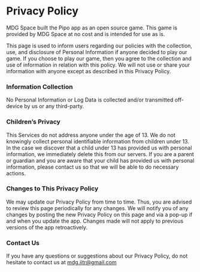 # Privacy Policy

MDG Space built the Pipo app as an open source game. This game is provided by MDG Space at no cost and is intended for use as is.

This page is used to inform users regarding our policies with the collection, use, and disclosure of Personal Information if anyone decided to play our game. If you choose to play our game, then you agree to the collection and use of information in relation with this policy. We will not use or share your information with anyone except as described in this Privacy Policy.

### Information Collection

No Personal Information or Log Data is collected and/or transmitted off-device by us or any third-party.

### Children’s Privacy

This Services do not address anyone under the age of 13. We do not knowingly collect personal identifiable information from children under 13. In the case we discover that a child under 13 has provided us with personal information, we immediately delete this from our servers. If you are a parent or guardian and you are aware that your child has provided us with personal information, please contact us so that we will be able to do necessary actions.

### Changes to This Privacy Policy

We may update our Privacy Policy from time to time. Thus, you are advised to review this page periodically for any changes. We will notify you of any changes by posting the new Privacy Policy on this page and via a pop-up if and when you update the app. Changes made will not apply to previous versions of the app retroactively.

### Contact Us
If you have any questions or suggestions about our Privacy Policy, do not hesitate to contact us at mdg.iitr@gmail.com
